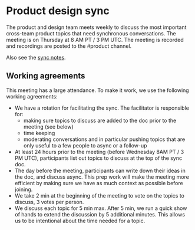 # Product design sync

The product and design team meets weekly to discuss the most important cross-team product topics that need synchronous conversations. The meeting is on Thursday at 8 AM PT / 3 PM UTC. The meeting is recorded and recordings are posted to the #product channel.

Also see the [sync notes](https://docs.google.com/document/d/1zJx6rHKLTGtylLsQe6e8nTvO1NVFTOS8mtMX76lEHtA/edit#).

## Working agreements

This meeting has a large attendance. To make it work, we use the following working agreements:

- We have a rotation for facilitating the sync. The facilitator is responsible for:
  - making sure topics to discuss are added to the doc prior to the meeting (see below)
  - time keeping
  - moderating conversations and in particular pushing topics that are only useful to a few people to async or a follow-up
- At least 24 hours prior to the meeting (before Wednesday 8AM PT / 3 PM UTC), participants list out topics to discuss at the top of the sync doc.
- The day before the meeting, participants can write down their ideas in the doc, and discuss async. This prep work will make the meeting more efficient by making sure we have as much context as possible before joining.
- We take 2 min at the beginning of the meeting to vote on the topics to discuss, 3 votes per person.
- We discuss each topic for 5 min max. After 5 min, we run a quick show of hands to extend the discussion by 5 additional minutes. This allows us to be intentional about the time needed for a topic.
